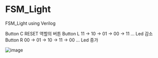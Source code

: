 # FSM_Light
FSM_Light using Verilog

Button C RESET 역할의 버튼
Button L 11 -> 10 -> 01 -> 00 -> 11 ... Led 감소
Button R 00 -> 01 -> 10 -> 11 -> 00 ... Led 증가

![image](https://user-images.githubusercontent.com/102197947/197395387-c25947f4-4f9f-4d1c-b93a-4d8c67780bd0.png)
